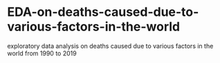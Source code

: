 # EDA-on-deaths-caused-due-to-various-factors-in-the-world
exploratory data analysis on deaths caused due to various factors in the world from 1990 to 2019
